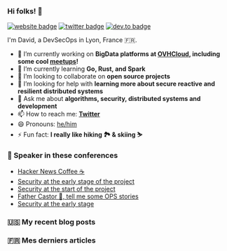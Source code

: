 ### Hi folks! 👋

[![website badge](https://img.shields.io/badge/website-david.aparicio.eu-yellow?style=flat-square)](https://david.aparicio.eu)
[![twitter badge](https://img.shields.io/badge/twitter-@dadideo-blue?style=flat-square&logo=twitter)](https://twitter.com/dadideo)
[![dev.to badge](https://img.shields.io/badge/dev.to-davidaparicio-black?style=flat-square&logo=dev.to)](https://dev.to/davidaparicio)

I'm David, a DevSecOps in Lyon, France 🇫🇷.

- 🔭 I’m currently working on **BigData platforms at [OVHCloud](https://www.ovhcloud.com), including some cool [meetups](https://gitlab.com/davidaparicio)!**
- 🌱 I’m currently learning **Go, Rust, and Spark**
- 👯 I’m looking to collaborate on **open source projects**
- 🤔 I’m looking for help with **learning more about secure reactive and resilient distributed systems**
- 💬 Ask me about **algorithms, security, distributed systems and development**
- 📫 How to reach me: **[Twitter](https://twitter.com/dadideo)**
- 😄 Pronouns: [he/him](https://pronoun.is/they)
- ⚡ Fun fact: **I really like hiking 🏞 & skiing ⛷**

### 🎤 Speaker in these conferences
<!-- EVENT-LIST:START -->
- [Hacker News Coffee ☕](https://davidaparicio.gitlab.io/website/talk/hacker-news-coffee/)
- [Security at the early stage of the project](https://davidaparicio.gitlab.io/website/talk/security-at-the-early-stage-of-the-project/)
- [Security at the start of the project](https://davidaparicio.gitlab.io/website/talk/security-at-the-start-of-the-project/)
- [Father Castor 🐻, tell me some OPS stories](https://davidaparicio.gitlab.io/website/talk/father-castor-tell-me-some-ops-stories/)
- [Security at the early stage](https://davidaparicio.gitlab.io/website/talk/security-at-the-early-stage/)
<!-- EVENT-LIST:END -->

### 🇺🇸 My recent blog posts
<!-- BLOG-POST-LIST:START -->
<!-- BLOG-POST-LIST:END -->

### 🇫🇷 Mes derniers articles
<!-- FR-POST-LIST:START -->
<!-- FR-POST-LIST:END -->
